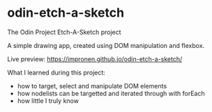 # odin-etch-a-sketch
The Odin Project Etch-A-Sketch project

A simple drawing app, created using DOM manipulation and flexbox.

Live preview: https://impronen.github.io/odin-etch-a-sketch/

What I learned during this project:

- how to target, select and manipulate DOM elements
- how nodelists can be targetted and iterated through with forEach
- how little I truly know